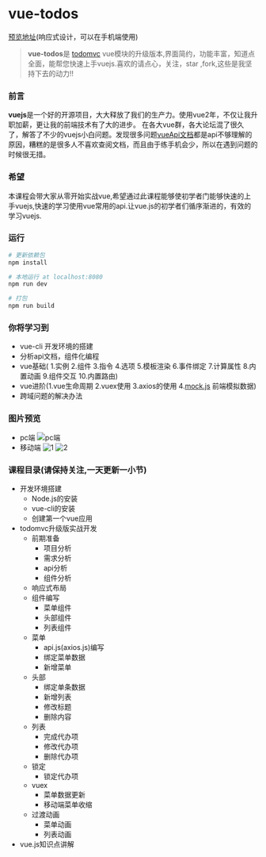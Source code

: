# vue-todos
[预览地址](http://yangyi1024.com/todo)(响应式设计，可以在手机端使用)
> **vue-todos**是 [todomvc](https://github.com/tastejs/todomvc)  vue模块的升级版本,界面简约，功能丰富，知道点全面，能帮您快速上手vuejs.喜欢的请点心，关注，star ,fork,这些是我坚持下去的动力!!

### 前言

   **vuejs**是一个好的开源项目，大大释放了我们的生产力。使用vue2年，不仅让我升职加薪，更让我的前端技术有了大的进步。 在各大vue群，各大论坛混了很久了，解答了不少的vuejs小白问题。发现很多问题[vueApi文档](https://cn.vuejs.org/)都是api不够理解的原因，糟糕的是很多人不喜欢查阅文档，而且由于练手机会少，所以在遇到问题的时候很无措。
### 希望

本课程会带大家从零开始实战vue,希望通过此课程能够使初学者门能够快速的上手vuejs,快速的学习使用vue常用的api.让vue.js的初学者们循序渐进的，有效的学习vuejs.

### 运行

``` bash
# 更新依赖包
npm install

# 本地运行 at localhost:8080
npm run dev

# 打包
npm run build
```

### 你将学习到
* vue-cli 开发环境的搭建
* 分析api文档，组件化编程
* vue基础( 1.实例 2.组件 3.指令 4.选项 5.模板渲染 6.事件绑定 7.计算属性 8.内置动画 9.组件交互 10.内置路由)
* vue进阶(1.vue生命周期 2.vuex使用 3.axios的使用 4.[mock.js](http://mockjs.com/) 前端模拟数据)
* 跨域问题的解决办法

### 图片预览
* pc端
![pc端](file:///var/folders/ts/lmpvss1x259174m94wpklskm0000gn/T/WizNote/f1947fd7-7db3-4268-b4b5-1dc7fd4acbca/index_files/88796635-2206-42d6-8a30-43a6e2c9837d.png)
* 移动端
![1](file:///var/folders/ts/lmpvss1x259174m94wpklskm0000gn/T/WizNote/f1947fd7-7db3-4268-b4b5-1dc7fd4acbca/index_files/88be6d32-3fd4-47e5-bb22-05891d9e84dc.png)
![2](file:///var/folders/ts/lmpvss1x259174m94wpklskm0000gn/T/WizNote/f1947fd7-7db3-4268-b4b5-1dc7fd4acbca/index_files/02732cd0-ae71-43bd-ab9b-6da86d046f99.png)
                                      
### 课程目录(请保持关注,一天更新一小节)

* 开发环境搭建
    * Node.js的安装
    * vue-cli的安装
    * 创建第一个vue应用
* todomvc升级版实战开发
    * 前期准备
         * 项目分析
        * 需求分析
        * api分析
        * 组件分析
    * 响应式布局
    * 组件编写
        * 菜单组件
        * 头部组件
        * 列表组件    
    * 菜单
       * api.js(axios.js)编写
       * 绑定菜单数据
       * 新增菜单
   *  头部
         * 绑定单条数据
         * 新增列表
         * 修改标题
         * 删除内容
    *  列表  
        * 完成代办项
        * 修改代办项
        * 删除代办项
    *  锁定
        * 锁定代办项
    *  vuex
        *  菜单数据更新
         *  移动端菜单收缩
    *  过渡动画
        * 菜单动画
        * 列表动画
* vue.js知识点讲解